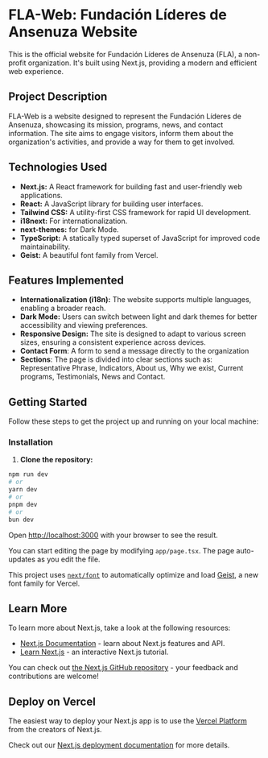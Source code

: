 # FLA-Web: Fundación Líderes de Ansenuza Website

This is the official website for Fundación Líderes de Ansenuza (FLA), a non-profit organization. It's built using Next.js, providing a modern and efficient web experience.

## Project Description

FLA-Web is a website designed to represent the Fundación Líderes de Ansenuza, showcasing its mission, programs, news, and contact information. The site aims to engage visitors, inform them about the organization's activities, and provide a way for them to get involved.

## Technologies Used

*   **Next.js:** A React framework for building fast and user-friendly web applications.
*   **React:** A JavaScript library for building user interfaces.
*   **Tailwind CSS:** A utility-first CSS framework for rapid UI development.
* **i18next:** For internationalization.
* **next-themes:** for Dark Mode.
*   **TypeScript:** A statically typed superset of JavaScript for improved code maintainability.
* **Geist:** A beautiful font family from Vercel.

## Features Implemented

*   **Internationalization (i18n):** The website supports multiple languages, enabling a broader reach.
*   **Dark Mode:** Users can switch between light and dark themes for better accessibility and viewing preferences.
*   **Responsive Design:** The site is designed to adapt to various screen sizes, ensuring a consistent experience across devices.
* **Contact Form**: A form to send a message directly to the organization
* **Sections**: The page is divided into clear sections such as: Representative Phrase, Indicators, About us, Why we exist, Current programs, Testimonials, News and Contact.


## Getting Started

Follow these steps to get the project up and running on your local machine:

### Installation

1.  **Clone the repository:**

    
```bash
npm run dev
# or
yarn dev
# or
pnpm dev
# or
bun dev
```

Open [http://localhost:3000](http://localhost:3000) with your browser to see the result.

You can start editing the page by modifying `app/page.tsx`. The page auto-updates as you edit the file.

This project uses [`next/font`](https://nextjs.org/docs/app/building-your-application/optimizing/fonts) to automatically optimize and load [Geist](https://vercel.com/font), a new font family for Vercel.

## Learn More

To learn more about Next.js, take a look at the following resources:

- [Next.js Documentation](https://nextjs.org/docs) - learn about Next.js features and API.
- [Learn Next.js](https://nextjs.org/learn) - an interactive Next.js tutorial.

You can check out [the Next.js GitHub repository](https://github.com/vercel/next.js) - your feedback and contributions are welcome!

## Deploy on Vercel

The easiest way to deploy your Next.js app is to use the [Vercel Platform](https://vercel.com/new?utm_medium=default-template&filter=next.js&utm_source=create-next-app&utm_campaign=create-next-app-readme) from the creators of Next.js.

Check out our [Next.js deployment documentation](https://nextjs.org/docs/app/building-your-application/deploying) for more details.
